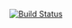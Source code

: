 [![Build Status](https://dev.azure.com/vaighaiselvan185/PipelineLearning/_apis/build/status%2FVaise185.AzurePipelines?branchName=main)](https://dev.azure.com/vaighaiselvan185/PipelineLearning/_build/latest?definitionId=5&branchName=main)
